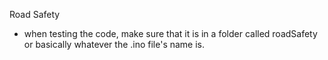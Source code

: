Road Safety

- when testing the code, make sure that it is in a folder called roadSafety or basically whatever the .ino file's name is.